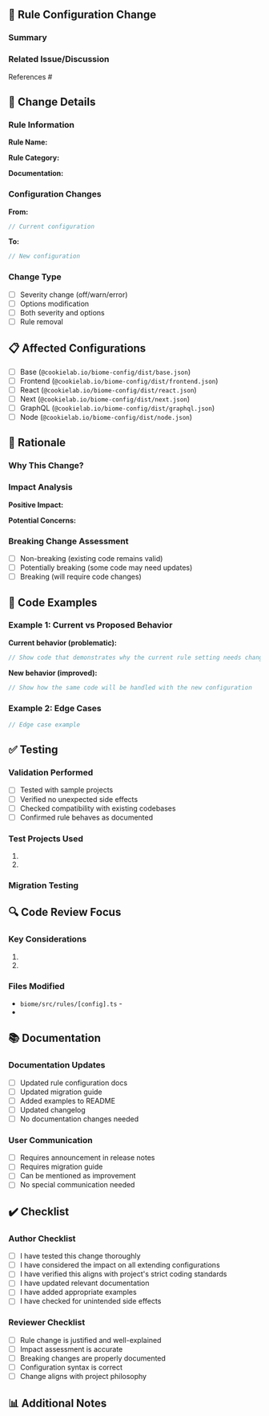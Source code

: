 <!--
This template is for merge requests that modify existing rule configurations.
For enabling new rules, please use the NewFeature template.
Please fill out all sections to help reviewers understand your changes.
-->

## 🔧 Rule Configuration Change

### Summary

<!-- Provide a brief description of the rule change -->

### Related Issue/Discussion

<!-- Link to any related issues, discussions, or requests -->

References #<!-- issue number -->

## 📝 Change Details

### Rule Information

**Rule Name:** <!-- e.g., noImplicitBoolean, useArrowFunction -->

**Rule Category:** <!-- e.g., style, correctness, complexity -->

**Documentation:** <!-- Link to Biome docs, e.g., https://biomejs.dev/linter/rules/use-arrow-function/ -->

### Configuration Changes

**From:**

```typescript
// Current configuration
```

**To:**

```typescript
// New configuration
```

### Change Type

- [ ] Severity change (off/warn/error)
- [ ] Options modification
- [ ] Both severity and options
- [ ] Rule removal

## 📋 Affected Configurations

<!-- Check all configurations modified by this change -->
<!-- Remember: changes cascade (base affects all, frontend affects react/next) -->

- [ ] Base (`@cookielab.io/biome-config/dist/base.json`)
- [ ] Frontend (`@cookielab.io/biome-config/dist/frontend.json`)
- [ ] React (`@cookielab.io/biome-config/dist/react.json`)
- [ ] Next (`@cookielab.io/biome-config/dist/next.json`)
- [ ] GraphQL (`@cookielab.io/biome-config/dist/graphql.json`)
- [ ] Node (`@cookielab.io/biome-config/dist/node.json`)

## 🎯 Rationale

### Why This Change?

<!-- Explain the motivation for this change -->

### Impact Analysis

**Positive Impact:**

<!-- What improvements does this bring? -->

**Potential Concerns:**

<!-- Any downsides or risks? -->

### Breaking Change Assessment

- [ ] Non-breaking (existing code remains valid)
- [ ] Potentially breaking (some code may need updates)
- [ ] Breaking (will require code changes)

<!-- If breaking, estimate the scope of required changes -->

## 📝 Code Examples

### Example 1: Current vs Proposed Behavior

**Current behavior (problematic):**

```typescript
// Show code that demonstrates why the current rule setting needs changing
```

**New behavior (improved):**

```typescript
// Show how the same code will be handled with the new configuration
```

### Example 2: Edge Cases

<!-- If applicable, show edge cases or special scenarios -->

```typescript
// Edge case example
```

## ✅ Testing

### Validation Performed

- [ ] Tested with sample projects
- [ ] Verified no unexpected side effects
- [ ] Checked compatibility with existing codebases
- [ ] Confirmed rule
      behaves as documented

### Test Projects Used

<!-- List any projects or code samples used for testing -->

1. <!-- Project/sample 1 -->
2. <!-- Project/sample 2 -->

### Migration Testing

<!-- How did you verify the migration path for existing users? -->

## 🔍 Code Review Focus

### Key Considerations

<!-- Help reviewers by highlighting important aspects -->

1. <!-- Consideration 1 -->
2. <!-- Consideration 2 -->

### Files Modified

<!-- List the key files changed -->

- `biome/src/rules/[config].ts` - <!-- specific line/section -->
- <!-- Other files -->

## 📚 Documentation

### Documentation Updates

- [ ] Updated rule configuration docs
- [ ] Updated migration guide
- [ ] Added examples to README
- [ ] Updated changelog
- [ ] No documentation changes needed

### User Communication

<!-- How should this change be communicated to users? -->

- [ ] Requires announcement in release notes
- [ ] Requires migration guide
- [ ] Can be mentioned as improvement
- [ ] No special communication needed

## ✔️ Checklist

### Author Checklist

- [ ] I have tested this change thoroughly
- [ ] I have considered the impact on all extending configurations
- [ ] I have verified this aligns with project's strict coding standards
- [ ] I have updated relevant documentation
- [ ] I have added appropriate examples
- [ ] I have checked for unintended side effects

### Reviewer Checklist

- [ ] Rule change is justified and well-explained
- [ ] Impact assessment is accurate
- [ ] Breaking changes are properly documented
- [ ] Configuration syntax is correct
- [ ] Change aligns with project philosophy

## 📊 Additional Notes

<!-- Any additional context, benchmarks, or information -->
